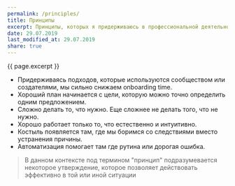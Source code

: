 ```yaml
---
permalink: /principles/
title: Принципы
excerpt: Принципы, которых я придерживаюсь в профессиональной деятельности
date: 29.07.2019
last_modified_at: 29.07.2019
share: true
---
```

{{ page.excerpt }}

* Придерживаясь подходов, которые используются сообществом или создателями, мы
сильно снижаем onboarding time.
* Хороший план начинается с цели, которую можно точно определить одним предложением.
* Сложно делать то, что нужно. Еще сложнее не делать того, что не нужно.
* Хорошо работает только то, что естественно и интуитивно.
* Костыль появляется там, где мы боримся со следствиями вместо устранения причины.
* Автоматизация помогает там где рутина или дорогая ошибка.

> В данном контексте под термином "принцип" подразумевается некоторое утверждение,
которое позволяет действовать эффективно в той или иной ситуации
